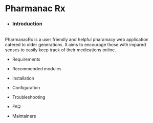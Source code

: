 # Pharmanac Rx

 * ### Introduction
<br />
PharmanacRx is a user friendly and
helpful pharamacy web application catered to older generations. It aims to encourage those with impared senses to easily keep track of their medications online.
<br />

 * Requirements


 * Recommended modules


 * Installation


 * Configuration


 * Troubleshooting


 * FAQ


 * Maintainers


